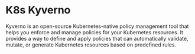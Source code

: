 # K8s Kyverno

Kyverno is an open-source Kubernetes-native policy management tool that helps you enforce and manage policies for your Kubernetes resources. It provides a way to define and apply policies that can automatically validate, mutate, or generate Kubernetes resources based on predefined rules.


